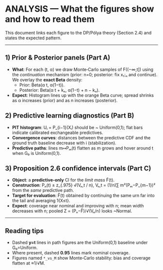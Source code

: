 # ANALYSIS — What the figures show and how to read them

This document links each figure to the DP/Pólya theory (Section 2.4) and states the expected pattern.

---

## 1) Prior & Posterior panels (Part A)
- **What**: For each (t, α) we draw Monte‑Carlo samples of F((−∞,t]) using the *continuation* mechanism
  (prior: n=0; posterior: fix x₁:ₙ and continue). We overlay the **exact Beta** density:
  - Prior: Beta(α t, α(1−t)).
  - Posterior: Beta(α t + kₙ, α(1−t) + n − kₙ).
- **Expect**: Histogram lines up with the orange Beta curve; spread shrinks as α increases (prior) and as n increases (posterior).

## 2) Predictive learning diagnostics (Part B)
- **PIT histogram**: Uᵢ = P_{i−1}(Xᵢ) should be ~ Uniform(0,1); flat bars indicate calibrated exchangeable predictives.
- **Convergence curves**: distances between the predictive CDF and the ground truth baseline decrease with i (stabilization).
- **Predictive paths**: lines m↦Pₘ(t) flatten as m grows and hover around t when G₀ is Uniform(0,1).

## 3) Proposition 2.6 confidence intervals (Part C)
- **Object**: a **predictive-only** CI for the *limit mass* F̃(t).
- **Construction**: Pₙ(t) ± z_{.975} √(Vₙ,t / n), Vₙ,t = (1/n)∑ m²(Pₘ−P_{m−1})² from the *same* predictive path.
- **Target for evaluation**: F̂(t) obtained by continuing the same urn far into the tail and averaging 1{X≤t}.
- **Expect**: coverage near nominal and improving with n; mean width decreases with n; pooled Z = (Pₙ−F̂)/√(Vₙ/n) looks ~Normal.

---

## Reading tips
- Dashed **y=t** lines in path figures are the Uniform(0,1) baseline under G₀=Uniform.
- Where present, dashed **0.95** lines mark nominal coverage.
- Figures named `*_vs_M` show Monte‑Carlo stability: bias and coverage flatten at ≈1/√M.
